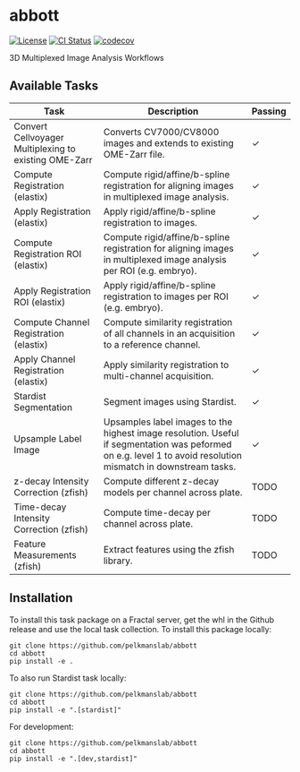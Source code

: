 # abbott
[![License](https://img.shields.io/badge/License-BSD_3--Clause-blue.svg)](https://opensource.org/licenses/BSD-3-Clause)
[![CI Status](https://github.com/pelkmanslab/abbott/actions/workflows/build_and_test.yml/badge.svg)](https://github.com/pelkmanslab/abbott/actions/workflows/build_and_test.yml)
[![codecov](https://codecov.io/github/pelkmanslab/abbott/graph/badge.svg?token=BF9NP4YLO6)](https://codecov.io/github/pelkmanslab/abbott)

3D Multiplexed Image Analysis Workflows

## Available Tasks

| Task | Description | Passing |
| --- | --- | --- |
| Convert Cellvoyager Multiplexing to existing OME-Zarr | Converts CV7000/CV8000 images and extends to existing OME-Zarr file.| ✓ |
| Compute Registration (elastix) | Compute rigid/affine/b-spline registration for aligning images in multiplexed image analysis.|✓|
| Apply Registration (elastix) | Apply rigid/affine/b-spline registration to images.|✓|
| Compute Registration ROI (elastix) | Compute rigid/affine/b-spline registration for aligning images in multiplexed image analysis per ROI (e.g. embryo).|✓|
| Apply Registration ROI (elastix) | Apply rigid/affine/b-spline registration to images per ROI (e.g. embryo).|✓|
| Compute Channel Registration (elastix) | Compute similarity registration of all channels in an acquisition to a reference channel.|✓|
| Apply Channel Registration (elastix) | Apply similarity registration to multi-channel acquisition.|✓|
| Stardist Segmentation | Segment images using Stardist. |✓|
| Upsample Label Image | Upsamples label images to the highest image resolution. Useful if segmentation was peformed on e.g. level 1 to avoid resolution mismatch in downstream tasks. |✓|
| z-decay Intensity Correction (zfish) | Compute different z-decay models per channel across plate.|TODO|
| Time-decay Intensity Correction (zfish) | Compute time-decay per channel across plate.|TODO|
| Feature Measurements (zfish)| Extract features using the zfish library.|TODO|

## Installation

To install this task package on a Fractal server, get the whl in the Github release and use the local task collection.
To install this package locally:
```
git clone https://github.com/pelkmanslab/abbott
cd abbott
pip install -e .
```
To also run Stardist task locally:
```
git clone https://github.com/pelkmanslab/abbott
cd abbott
pip install -e ".[stardist]"
```

For development:
```
git clone https://github.com/pelkmanslab/abbott
cd abbott
pip install -e ".[dev,stardist]" 
```
